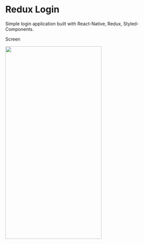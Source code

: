 # Redux Login

Simple login application built with React-Native, Redux, Styled-Components.

Screen

<img src="/login.jpg" width="300" height="600">
